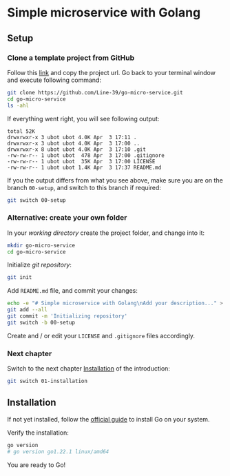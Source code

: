 # Simple microservice with Golang

## Setup

### Clone a template project from GitHub

Follow this [link](https://github.com/Line-39/go-micro-service.git) and copy the project url. Go back to your terminal window and execute following command:

```Bash
git clone https://github.com/Line-39/go-micro-service.git
cd go-micro-service
ls -ahl
```

If everything went right, you will see following output:

```Text
total 52K
drwxrwxr-x 3 ubot ubot 4.0K Apr  3 17:11 .
drwxrwxr-x 3 ubot ubot 4.0K Apr  3 17:00 ..
drwxrwxr-x 8 ubot ubot 4.0K Apr  3 17:10 .git
-rw-rw-r-- 1 ubot ubot  478 Apr  3 17:00 .gitignore
-rw-rw-r-- 1 ubot ubot  35K Apr  3 17:00 LICENSE
-rw-rw-r-- 1 ubot ubot 1.4K Apr  3 17:37 README.md
```

If you the output differs from what you see above, make sure you are on the branch `00-setup`, and switch to this branch if required:

```Bash
git switch 00-setup
```

### Alternative: create your own folder
In your *working directory* create the project folder, and change into it:

```Bash
mkdir go-micro-service
cd go-micro-service
```

Initialize *git repository*:

```Bash
git init
```

Add `README.md` file, and commit your changes:

```Bash
echo -e "# Simple microservice with Golang\nAdd your description..." > README.md 
git add --all
git commit -m 'Initializing repository'
git switch -b 00-setup
```

Create and / or edit your `LICENSE` and `.gitignore` files accordingly.

### Next chapter
Switch to the next chapter [Installation](#installation) of the introduction:

```Bash
git switch 01-installation
```

## Installation
If not yet installed, follow the [official guide](https://go.dev/doc/install) to install Go on your system.

Verify the installation:
```Bash
go version
# go version go1.22.1 linux/amd64
```

You are ready to Go!
